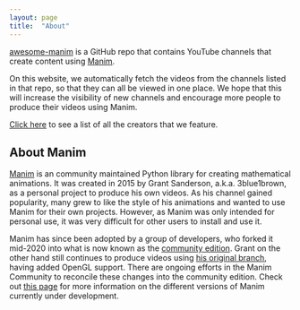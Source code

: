 ```yaml
---
layout: page
title:  "About"
---
```


[awesome-manim](https://github.com/ManimCommunity/awesome-manim) is a GitHub repo that contains YouTube channels that create content using [Manim](https://manim.community/).

On this website, we automatically fetch the videos from the channels listed in that repo, so that they can all be viewed in one place. We hope that this will increase the visibility of new channels and encourage more people to produce their videos using Manim.

[Click here](https://github.com/ManimCommunity/awesome-manim#creators) to see a list of all the creators that we feature.

## About Manim

[Manim](https://github.com/3b1b/manim) is an community maintained Python library for creating mathematical animations. It was created in 2015 by Grant Sanderson, a.k.a. 3blue1brown, as a personal project to produce his own videos. As his channel gained popularity, many grew to like the style of his animations and wanted to use Manim for their own projects. However, as Manim was only intended for personal use, it was very difficult for other users to install and use it.

Manim has since been adopted by a group of developers, who forked it mid-2020 into what is now known as the [community edition](https://manim.community). Grant on the other hand still continues to produce videos using [his original branch](https://3b1b.github.io/manim/), having added OpenGL support. There are ongoing efforts in the Manim Community to reconcile these changes into the community edition. Check out [this page](https://docs.manim.community/en/stable/installation/versions.html) for more information on the different versions of Manim currently under development.

